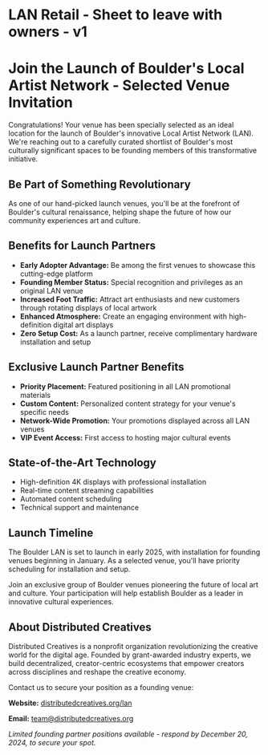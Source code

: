 # LAN Retail - Sheet to leave with owners - v1

# Join the Launch of Boulder's Local Artist Network - Selected Venue Invitation

<aside>
Congratulations! Your venue has been specially selected as an ideal location for the launch of Boulder's innovative Local Artist Network (LAN). We're reaching out to a carefully curated shortlist of Boulder's most culturally significant spaces to be founding members of this transformative initiative.

</aside>

## Be Part of Something Revolutionary

As one of our hand-picked launch venues, you'll be at the forefront of Boulder's cultural renaissance, helping shape the future of how our community experiences art and culture.

## Benefits for Launch Partners

- **Early Adopter Advantage:** Be among the first venues to showcase this cutting-edge platform
- **Founding Member Status:** Special recognition and privileges as an original LAN venue
- **Increased Foot Traffic:** Attract art enthusiasts and new customers through rotating displays of local artwork
- **Enhanced Atmosphere:** Create an engaging environment with high-definition digital art displays
- **Zero Setup Cost:** As a launch partner, receive complimentary hardware installation and setup

## Exclusive Launch Partner Benefits

- **Priority Placement:** Featured positioning in all LAN promotional materials
- **Custom Content:** Personalized content strategy for your venue's specific needs
- **Network-Wide Promotion:** Your promotions displayed across all LAN venues
- **VIP Event Access:** First access to hosting major cultural events

## State-of-the-Art Technology

- High-definition 4K displays with professional installation
- Real-time content streaming capabilities
- Automated content scheduling
- Technical support and maintenance

## Launch Timeline

The Boulder LAN is set to launch in early 2025, with installation for founding venues beginning in January. As a selected venue, you'll have priority scheduling for installation and setup.

<aside>
Join an exclusive group of Boulder venues pioneering the future of local art and culture. Your participation will help establish Boulder as a leader in innovative cultural experiences.

</aside>

## About Distributed Creatives

Distributed Creatives is a nonprofit organization revolutionizing the creative world for the digital age. Founded by grant-awarded industry experts, we build decentralized, creator-centric ecosystems that empower creators across disciplines and reshape the creative economy.

Contact us to secure your position as a founding venue:

**Website:** [distributedcreatives.org/lan](http://distributedcreatives.org/lan)

**Email:** [team@distributedcreatives.org](mailto:team@distributedcreatives.org)

*Limited founding partner positions available - respond by December 20, 2024, to secure your spot.*